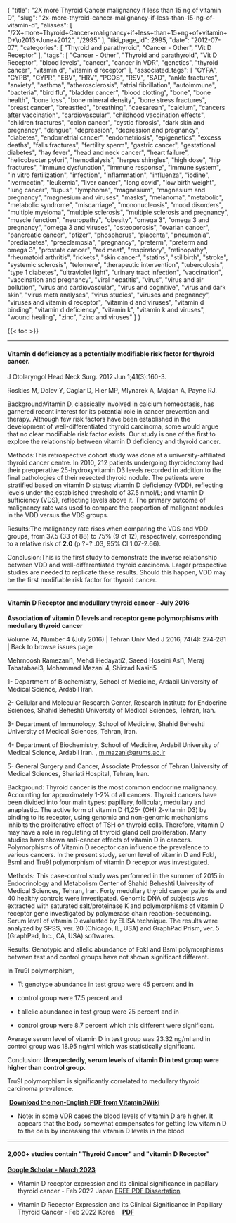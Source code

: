 {
    "title": "2X more Thyroid Cancer malignancy if less than 15 ng of vitamin D",
    "slug": "2x-more-thyroid-cancer-malignancy-if-less-than-15-ng-of-vitamin-d",
    "aliases": [
        "/2X+more+Thyroid+Cancer+malignancy+if+less+than+15+ng+of+vitamin+D+\u2013+June+2012",
        "/2995"
    ],
    "tiki_page_id": 2995,
    "date": "2012-07-07",
    "categories": [
        "Thyroid and parathyroid",
        "Cancer - Other",
        "Vit D Receptor"
    ],
    "tags": [
        "Cancer - Other",
        "Thyroid and parathyroid",
        "Vit D Receptor",
        "blood levels",
        "cancer",
        "cancer in VDR",
        "genetics",
        "thyroid cancer",
        "vitamin d",
        "vitamin d receptor"
    ],
    "associated_tags": [
        "CYPA",
        "CYPB",
        "CYPR",
        "EBV",
        "HRV",
        "PCOS",
        "RSV",
        "SAD",
        "ankle fractures",
        "anxiety",
        "asthma",
        "atherosclerosis",
        "atrial fibrillation",
        "autoimmune",
        "bacteria",
        "bird flu",
        "bladder cancer",
        "blood clotting",
        "bone",
        "bone health",
        "bone loss",
        "bone mineral density",
        "bone stress fractures",
        "breast cancer",
        "breastfed",
        "breathing",
        "caesarean",
        "calcium",
        "cancers after vaccination",
        "cardiovascular",
        "childhood vaccination effects",
        "children fractures",
        "colon cancer",
        "cystic fibrosis",
        "dark skin and pregnancy",
        "dengue",
        "depression",
        "depression and pregnancy",
        "diabetes",
        "endometrial cancer",
        "endometriosis",
        "epigenetics",
        "excess deaths",
        "falls fractures",
        "fertility sperm",
        "gastric cancer",
        "gestational diabetes",
        "hay fever",
        "head and neck cancer",
        "heart failure",
        "helicobacter pylori",
        "hemodialysis",
        "herpes shingles",
        "high dose",
        "hip fractures",
        "immune dysfunction",
        "immune response",
        "immune system",
        "in vitro fertilization",
        "infection",
        "inflammation",
        "influenza",
        "iodine",
        "ivermectin",
        "leukemia",
        "liver cancer",
        "long covid",
        "low birth weight",
        "lung cancer",
        "lupus",
        "lymphoma",
        "magnesium",
        "magnesium and pregnancy",
        "magnesium and viruses",
        "masks",
        "melanoma",
        "metabolic",
        "metabolic syndrome",
        "miscarriage",
        "mononucleosis",
        "mood disorders",
        "multiple myeloma",
        "multiple sclerosis",
        "multiple sclerosis and pregnancy",
        "muscle function",
        "neuropathy",
        "obesity",
        "omega 3",
        "omega 3 and pregnancy",
        "omega 3 and viruses",
        "osteoporosis",
        "ovarian cancer",
        "pancreatic cancer",
        "pfizer",
        "phosphorus",
        "placenta",
        "pneumonia",
        "prediabetes",
        "preeclampsia",
        "pregnancy",
        "preterm",
        "preterm and omega 3",
        "prostate cancer",
        "red meat",
        "respiratory",
        "retinopathy",
        "rheumatoid arthritis",
        "rickets",
        "skin cancer",
        "statins",
        "stillbirth",
        "stroke",
        "systemic sclerosis",
        "telomere",
        "therapeutic intervention",
        "tuberculosis",
        "type 1 diabetes",
        "ultraviolet light",
        "urinary tract infection",
        "vaccination",
        "vaccination and pregnancy",
        "viral hepatitis",
        "virus",
        "virus and air pollution",
        "virus and cardiovascular",
        "virus and cognitive",
        "virus and dark skin",
        "virus meta analyses",
        "virus studies",
        "viruses and pregnancy",
        "viruses and vitamin d receptor",
        "vitamin d and viruses",
        "vitamin d binding",
        "vitamin d deficiency",
        "vitamin k",
        "vitamin k and viruses",
        "wound healing",
        "zinc",
        "zinc and viruses"
    ]
}


{{< toc >}} 

---

#### Vitamin d deficiency as a potentially modifiable risk factor for thyroid cancer.

J Otolaryngol Head Neck Surg. 2012 Jun 1;41(3):160-3.

Roskies M, Dolev Y, Caglar D, Hier MP, Mlynarek A, Majdan A, Payne RJ.

Background:Vitamin D, classically involved in calcium homeostasis, has garnered recent interest for its potential role in cancer prevention and therapy. Although few risk factors have been established in the development of well-differentiated thyroid carcinoma, some would argue that no clear modifiable risk factor exists. Our study is one of the first to explore the relationship between vitamin D deficiency and thyroid cancer.

Methods:This retrospective cohort study was done at a university-affiliated thyroid cancer centre. In 2010, 212 patients undergoing thyroidectomy had their preoperative 25-hydroxyvitamin D3 levels recorded in addition to the final pathologies of their resected thyroid nodule. The patients were stratified based on vitamin D status; vitamin D deficiency (VDD), reflecting levels under the established threshold of 37.5 nmol/L; and vitamin D sufficiency (VDS), reflecting levels above it. The primary outcome of malignancy rate was used to compare the proportion of malignant nodules in the VDD versus the VDS groups.

Results:The malignancy rate rises when comparing the VDS and VDD groups, from 37.5 (33 of 88) to 75% (9 of 12), respectively, corresponding to a relative risk of  **2.0**  (p ?=? .03, 95% CI 1.07-2.66).

Conclusion:This is the first study to demonstrate the inverse relationship between VDD and well-differentiated thyroid carcinoma. Larger prospective studies are needed to replicate these results. Should this happen, VDD may be the first modifiable risk factor for thyroid cancer.

---

#### Vitamin D Receptor and medullary thyroid cancer - July 2016

 **Association of vitamin D levels and receptor gene polymorphisms with medullary thyroid cancer** 

Volume 74, Number 4 (July 2016) | Tehran Univ Med J 2016, 74(4): 274-281 | Back to browse issues page

Mehrnoosh Ramezani1, Mehdi Hedayati2, Saeed Hoseini Asl1, Meraj Tabatabaei3, Mohammad Mazani 4, Shirzad Nasiri5

1- Department of Biochemistry, School of Medicine, Ardabil University of Medical Science, Ardabil Iran. 

2- Cellular and Molecular Research Center, Research Institute for Endocrine Sciences, Shahid Beheshti University of Medical Sciences, Tehran, Iran. 

3- Department of Immunology, School of Medicine, Shahid Beheshti University of Medical Sciences, Tehran, Iran. 

4- Department of Biochemistry, School of Medicine, Ardabil University of Medical Science, Ardabil Iran. , m.mazani@arums.ac.ir

5- General Surgery and Cancer, Associate Professor of Tehran University of Medical Sciences, Shariati Hospital, Tehran, Iran.

Background: Thyroid cancer is the most common endocrine malignancy. Accounting for approximately 1-2% of all cancers. Thyroid cancers have been divided into four main types: papillary, follicular, medullary and anaplastic. The active form of vitamin D (1,25- (OH) 2-vitamin D3) by binding to its receptor, using genomic and non-genomic mechanisms inhibits the proliferative effect of TSH on thyroid cells. Therefore, vitamin D may have a role in regulating of thyroid gland cell proliferation. Many studies have shown anti-cancer effects of vitamin D in cancers. Polymorphisms of Vitamin D receptor can influence the prevalence to various cancers. In the present study, serum level of vitamin D and FokI, BsmI and Tru9I polymorphism of vitamin D receptor was investigated.

Methods: This case-control study was performed in the summer of 2015 in Endocrinology and Metabolism Center of Shahid Beheshti University of Medical Sciences, Tehran, Iran. Forty medullary thyroid cancer patients and 40 healthy controls were investigated. Genomic DNA of subjects was extracted with saturated salt/proteinase K and polymorphisms of vitamin D receptor gene investigated by polymerase chain reaction-sequencing. Serum level of vitamin D evaluated by ELISA technique. The results were analyzed by SPSS, ver. 20 (Chicago, IL, USA) and GraphPad Prism, ver. 5 (GraphPad, Inc., CA, USA) softwares.

Results: Genotypic and allelic abundance of FokI and BsmI polymorphisms between test and control groups have not shown significant different.

In Tru9I polymorphism, 

* Tt genotype abundance in test group were 45 percent and in 

* control group were 17.5 percent and 

* t allelic abundance in test group were 25 percent and in 

* control group were 8.7 percent which this different were significant. 

Average serum level of vitamin D in test group was 23.32 ng/ml and in control group was 18.95 ng/ml which was statistically significant.

Conclusion:  **Unexpectedly, serum levels of vitamin D in test group were higher than control group.** 

Tru9I polymorphism is significantly correlated to medullary thyroid carcinoma prevalence.

 **<i class="fas fa-file-pdf" style="margin-right: 0.3em;"></i><a href="https://d378j1rmrlek7x.cloudfront.net/attachments/pdf/vdr-medullary-thyroid-cancer---not-english.pdf">Download the non-English PDF from VitaminDWiki</a>** 

* Note: in some VDR cases the blood levels of vitamin D are higher.  It appears that the body somewhat compensates for getting low vitamin D to the cells by increasing the vitamin D levels in the blood

---

#### 2,000+ studies contain "Thyroid Cancer" and "vitamin D Receptor"

 **[Google Scholar - March 2023](https://scholar.google.com/scholar?q=%22Thyroid+Cancer%22+%22vitamin+D+Receptor%22+&hl=en&as_sdt=0,48)** 

* Vitamin D receptor expression and its clinical significance in papillary thyroid cancer - Feb 2022 Japan [FREE PDF Dissertation](https://ir.ymlib.yonsei.ac.kr/handle/22282913/189797)

* Vitamin D Receptor Expression and its Clinical Significance in Papillary Thyroid Cancer - Feb 2022 Korea &nbsp; **<i class="fas fa-file-pdf" style="margin-right: 0.3em;"></i><a href="https://d378j1rmrlek7x.cloudfront.net/attachments/pdf/tc-feb-2022-compresspdf.pdf">PDF</a>**